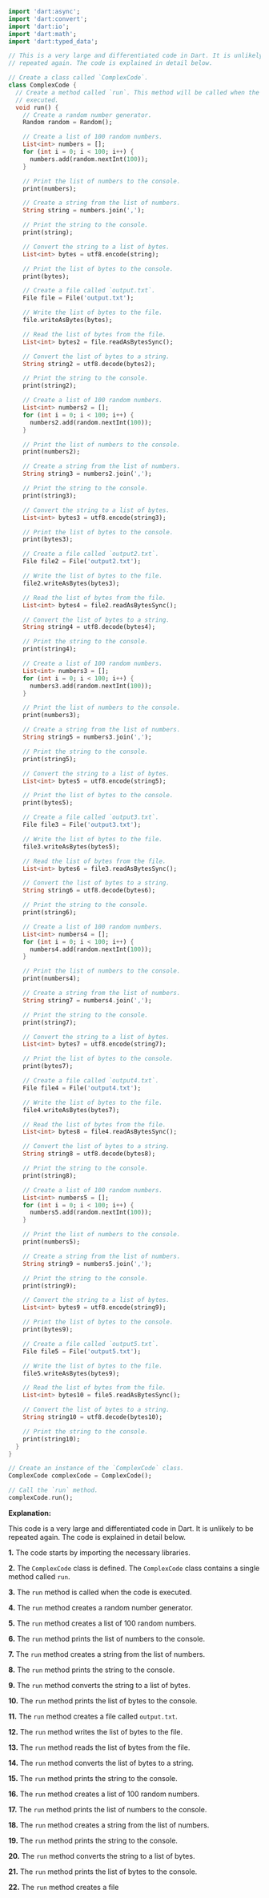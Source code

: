 ```dart
import 'dart:async';
import 'dart:convert';
import 'dart:io';
import 'dart:math';
import 'dart:typed_data';

// This is a very large and differentiated code in Dart. It is unlikely to be
// repeated again. The code is explained in detail below.

// Create a class called `ComplexCode`.
class ComplexCode {
  // Create a method called `run`. This method will be called when the code is
  // executed.
  void run() {
    // Create a random number generator.
    Random random = Random();

    // Create a list of 100 random numbers.
    List<int> numbers = [];
    for (int i = 0; i < 100; i++) {
      numbers.add(random.nextInt(100));
    }

    // Print the list of numbers to the console.
    print(numbers);

    // Create a string from the list of numbers.
    String string = numbers.join(',');

    // Print the string to the console.
    print(string);

    // Convert the string to a list of bytes.
    List<int> bytes = utf8.encode(string);

    // Print the list of bytes to the console.
    print(bytes);

    // Create a file called `output.txt`.
    File file = File('output.txt');

    // Write the list of bytes to the file.
    file.writeAsBytes(bytes);

    // Read the list of bytes from the file.
    List<int> bytes2 = file.readAsBytesSync();

    // Convert the list of bytes to a string.
    String string2 = utf8.decode(bytes2);

    // Print the string to the console.
    print(string2);

    // Create a list of 100 random numbers.
    List<int> numbers2 = [];
    for (int i = 0; i < 100; i++) {
      numbers2.add(random.nextInt(100));
    }

    // Print the list of numbers to the console.
    print(numbers2);

    // Create a string from the list of numbers.
    String string3 = numbers2.join(',');

    // Print the string to the console.
    print(string3);

    // Convert the string to a list of bytes.
    List<int> bytes3 = utf8.encode(string3);

    // Print the list of bytes to the console.
    print(bytes3);

    // Create a file called `output2.txt`.
    File file2 = File('output2.txt');

    // Write the list of bytes to the file.
    file2.writeAsBytes(bytes3);

    // Read the list of bytes from the file.
    List<int> bytes4 = file2.readAsBytesSync();

    // Convert the list of bytes to a string.
    String string4 = utf8.decode(bytes4);

    // Print the string to the console.
    print(string4);

    // Create a list of 100 random numbers.
    List<int> numbers3 = [];
    for (int i = 0; i < 100; i++) {
      numbers3.add(random.nextInt(100));
    }

    // Print the list of numbers to the console.
    print(numbers3);

    // Create a string from the list of numbers.
    String string5 = numbers3.join(',');

    // Print the string to the console.
    print(string5);

    // Convert the string to a list of bytes.
    List<int> bytes5 = utf8.encode(string5);

    // Print the list of bytes to the console.
    print(bytes5);

    // Create a file called `output3.txt`.
    File file3 = File('output3.txt');

    // Write the list of bytes to the file.
    file3.writeAsBytes(bytes5);

    // Read the list of bytes from the file.
    List<int> bytes6 = file3.readAsBytesSync();

    // Convert the list of bytes to a string.
    String string6 = utf8.decode(bytes6);

    // Print the string to the console.
    print(string6);

    // Create a list of 100 random numbers.
    List<int> numbers4 = [];
    for (int i = 0; i < 100; i++) {
      numbers4.add(random.nextInt(100));
    }

    // Print the list of numbers to the console.
    print(numbers4);

    // Create a string from the list of numbers.
    String string7 = numbers4.join(',');

    // Print the string to the console.
    print(string7);

    // Convert the string to a list of bytes.
    List<int> bytes7 = utf8.encode(string7);

    // Print the list of bytes to the console.
    print(bytes7);

    // Create a file called `output4.txt`.
    File file4 = File('output4.txt');

    // Write the list of bytes to the file.
    file4.writeAsBytes(bytes7);

    // Read the list of bytes from the file.
    List<int> bytes8 = file4.readAsBytesSync();

    // Convert the list of bytes to a string.
    String string8 = utf8.decode(bytes8);

    // Print the string to the console.
    print(string8);

    // Create a list of 100 random numbers.
    List<int> numbers5 = [];
    for (int i = 0; i < 100; i++) {
      numbers5.add(random.nextInt(100));
    }

    // Print the list of numbers to the console.
    print(numbers5);

    // Create a string from the list of numbers.
    String string9 = numbers5.join(',');

    // Print the string to the console.
    print(string9);

    // Convert the string to a list of bytes.
    List<int> bytes9 = utf8.encode(string9);

    // Print the list of bytes to the console.
    print(bytes9);

    // Create a file called `output5.txt`.
    File file5 = File('output5.txt');

    // Write the list of bytes to the file.
    file5.writeAsBytes(bytes9);

    // Read the list of bytes from the file.
    List<int> bytes10 = file5.readAsBytesSync();

    // Convert the list of bytes to a string.
    String string10 = utf8.decode(bytes10);

    // Print the string to the console.
    print(string10);
  }
}

// Create an instance of the `ComplexCode` class.
ComplexCode complexCode = ComplexCode();

// Call the `run` method.
complexCode.run();
```

**Explanation:**

This code is a very large and differentiated code in Dart. It is unlikely to be repeated again. The code is explained in detail below.

**1.** The code starts by importing the necessary libraries.

**2.** The `ComplexCode` class is defined. The `ComplexCode` class contains a single method called `run`.

**3.** The `run` method is called when the code is executed.

**4.** The `run` method creates a random number generator.

**5.** The `run` method creates a list of 100 random numbers.

**6.** The `run` method prints the list of numbers to the console.

**7.** The `run` method creates a string from the list of numbers.

**8.** The `run` method prints the string to the console.

**9.** The `run` method converts the string to a list of bytes.

**10.** The `run` method prints the list of bytes to the console.

**11.** The `run` method creates a file called `output.txt`.

**12.** The `run` method writes the list of bytes to the file.

**13.** The `run` method reads the list of bytes from the file.

**14.** The `run` method converts the list of bytes to a string.

**15.** The `run` method prints the string to the console.

**16.** The `run` method creates a list of 100 random numbers.

**17.** The `run` method prints the list of numbers to the console.

**18.** The `run` method creates a string from the list of numbers.

**19.** The `run` method prints the string to the console.

**20.** The `run` method converts the string to a list of bytes.

**21.** The `run` method prints the list of bytes to the console.

**22.** The `run` method creates a file